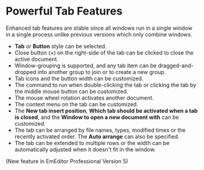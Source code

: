 # Powerful Tab Features

Enhanced tab features are stable since all windows run in a single window in a single process unlike previous versions which only combine windows.

- **Tab** or **Button** style can be selected.
- Close button (×) on the right-side of the tab can be clicked to close the active document.
- Window-grouping is supported, and any tab item can be dragged-and-dropped into another group to join or to create a new group.
- Tab icons and the button width can be customized.
- The command to run when double-clicking the tab or clicking the tab by the middle mouse button can be customized.
- The mouse wheel rotation activates another document.
- The context menu on the tab can be customized.
- The **New tab insert position**, **Which tab should be activated when a tab is closed**, and the **Window to open a new document with** can be customized.
- The tab can be arranged by file names, types, modified times or the recently activated order. The **Auto arrange** can also be specified.
- The tab can be extended to multiple rows or the width can be automatically adjusted when it doesn't fit in the window.

(New feature in EmEditor Professional Version 5)
